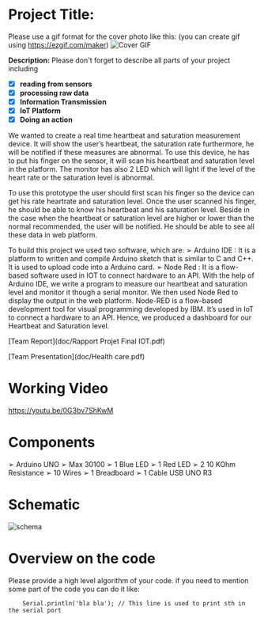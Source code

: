 
# Project Title:
Please use a gif format for the cover photo like this: (you can create gif using https://ezgif.com/maker)
![Cover GIF](doc/Arduino_LED.gif?raw=true)

**Description:**  Please don't forget to describe all parts of your project including 
 - [x] **reading from sensors** 
 - [x] **processing raw data**
 - [x] **Information Transmission**
 - [x] **IoT Platform**
 - [x] **Doing an action**
 
 We wanted to create a real time heartbeat and saturation measurement device. It will show the user’s heartbeat, the saturation rate furthermore, he will be notified if these measures are abnormal. To use this device, he has to put his finger on the sensor, it will scan his heartbeat and saturation level in the platform. The monitor has also 2 LED which will light if the level of the heart rate or the saturation level is abnormal.
 
 To use this prototype the user should first scan his finger so the device can get his rate heartrate and saturation level. Once the user scanned his finger, he should be able to know his heartbeat and his saturation level. Beside in the case when the heartbeat or saturation level are higher or lower than the normal
recommended, the user will be notified. He should be able to see all these data in web platform.

To build this project we used two software, which are:
➢ Arduino IDE : It is a platform to written and compile Arduino sketch that is similar to C and C++. It is used to upload code into a Arduino card.
➢ Node Red : It is a flow-based software used in IOT to connect hardware to an API.
With the help of Arduino IDE, we write a program to measure our heartbeat and saturation level and monitor it though a serial monitor. We then used Node Red to display the output in the web platform.
Node-RED is a flow-based development tool for visual programming developed by IBM. It’s used in IoT to connect a hardware to an API. Hence, we produced a dashboard for our Heartbeat and Saturation level.

[Team Report](doc/Rapport Projet Final IOT.pdf) 

[Team Presentation](doc/Health care.pdf)

# Working Video

 https://youtu.be/0G3bv7ShKwM

# Components
➢ Arduino UNO
➢ Max 30100
➢ 1 Blue LED
➢ 1 Red LED
➢ 2 10 KOhm Resistance
➢ 10 Wires
➢ 1 Breadboard
➢ 1 Cable USB UNO R3

# Schematic
![schema](doc/photo.png?raw=true)

# Overview on the code
Please provide a high level algorithm of your code. if you need to mention some part of the code you can do it like:
```Arduino
	Serial.println('bla bla'); // This line is used to print sth in the serial port
``` 


